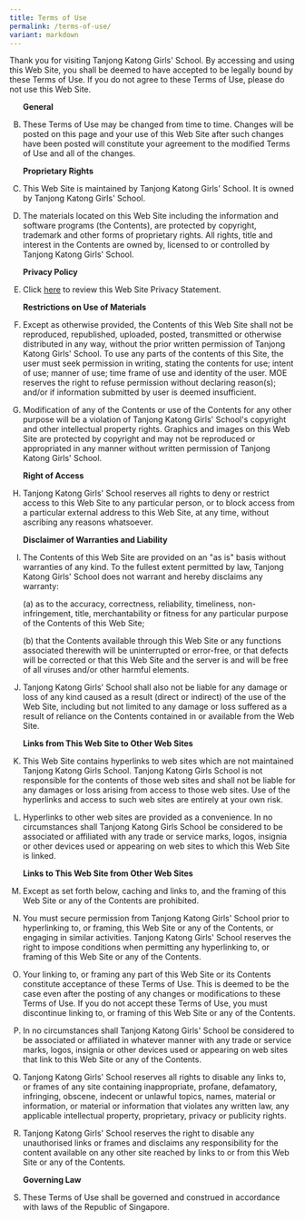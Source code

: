 ```yaml
---
title: Terms of Use
permalink: /terms-of-use/
variant: markdown
---
```

<p>Thank you for visiting Tanjong Katong Girls' School. By accessing and using this Web Site, you shall be deemed to have accepted to be legally bound by these Terms of Use. If you do not agree to these Terms of Use, please do not use this Web Site. </p>
<ol start="2" type="A">
	<p><b>General</b></p>
    <li>
        <p>These Terms of Use may be changed from time to time. Changes will be posted on this page and your use of this Web Site after such changes have been posted will constitute your agreement to the modified Terms of Use and all of the changes.</p>
        <p><b>Proprietary Rights </b></p>
    </li>
    <li>
        <p>This Web Site is maintained by Tanjong Katong Girls' School. It is owned by Tanjong Katong Girls' School.</p>
    </li>
    <li>
        <p>The materials located on this Web Site including the information and software programs (the Contents), are protected by copyright, trademark and other forms of proprietary rights. All rights, title and interest in the Contents are owned by, licensed to or controlled by Tanjong Katong Girls' School. </p>
			<p><b>Privacy Policy </b></p>
			</li><li>
				<p>Click <a href="/privacy/" target="_blank" rel="noopener">here</a> to review this Web Site Privacy Statement. </p>
	</li>
	<p><b>Restrictions on Use of Materials </b></p>
	<li>
		<p>Except as otherwise provided, the Contents of this Web Site shall not be reproduced, republished, uploaded, posted, transmitted or otherwise distributed in any way, without the prior written permission of Tanjong Katong Girls' School. To use any parts of the contents of this Site, the user must seek permission in writing, stating the contents for use; intent of use; manner of use; time frame of use and identity of the user. MOE reserves the right to refuse permission without declaring reason(s); and/or if information submitted by user is deemed insufficient. </p>
	</li>
	<li>
		<p>Modification of any of the Contents or use of the Contents for any other purpose will be a violation of Tanjong Katong Girls' School's copyright and other intellectual property rights. Graphics and images on this Web Site are protected by copyright and may not be reproduced or appropriated in any manner without written permission of Tanjong Katong Girls' School.</p>
	</li>
	<p><b>Right of Access </b></p>
	<li>
		<p>Tanjong Katong Girls' School reserves all rights to deny or restrict access to this Web Site to any particular person, or to block access from a particular external address to this Web Site, at any time, without ascribing any reasons whatsoever. </p>
	</li>
	<p><b>Disclaimer of Warranties and Liability</b></p>
	<li>
		<p>The Contents of this Web Site are provided on an "as is" basis without warranties of any kind. To the fullest extent permitted by law, Tanjong Katong Girls' School does not warrant and hereby disclaims any warranty:</p> 
		<p>(a) as to the accuracy, correctness, reliability, timeliness, non-infringement, title, merchantability or fitness for any particular purpose of the Contents of this Web Site; </p>
		<p>(b) that the Contents available through this Web Site or any functions associated therewith will be uninterrupted or error-free, or that defects will be corrected or that this Web Site and the server is and will be free of all viruses and/or other harmful elements. </p>
		</li><li>
			<p>Tanjong Katong Girls' School shall also not be liable for any damage or loss of any kind caused as a result (direct or indirect) of the use of the Web Site, including but not limited to any damage or loss suffered as a result of reliance on the Contents contained in or available from the Web Site.</p>
	</li>
	<p><b>Links from This Web Site to Other Web Sites</b></p>
	<li>
		<p>This Web Site contains hyperlinks to web sites which are not maintained Tanjong Katong Girls School. Tanjong Katong Girls School is not responsible for the contents of those web sites and shall not be liable for any damages or loss arising from access to those web sites. Use of the hyperlinks and access to such web sites are entirely at your own risk.</p>
	</li>
	<li>
		<p>Hyperlinks to other web sites are provided as a convenience. In no circumstances shall Tanjong Katong Girls School be considered to be associated or affiliated with any trade or service marks, logos, insignia or other devices used or appearing on web sites to which this Web Site is linked.</p>
	</li>
	<p><b>Links to This Web Site from Other Web Sites</b></p>
	<li>
		<p>Except as set forth below, caching and links to, and the framing of this Web Site or any of the Contents are prohibited. </p>
	</li>
	<li>
		<p>You must secure permission from Tanjong Katong Girls' School prior to hyperlinking to, or framing, this Web Site or any of the Contents, or engaging in similar activities. Tanjong Katong Girls' School reserves the right to impose conditions when permitting any hyperlinking to, or framing of this Web Site or any of the Contents.</p>
	</li>
	<li>
		<p>Your linking to, or framing any part of this Web Site or its Contents constitute acceptance of these Terms of Use. This is deemed to be the case even after the posting of any changes or modifications to these Terms of Use. If you do not accept these Terms of Use, you must discontinue linking to, or framing of this Web Site or any of the Contents.</p>
	</li>
	<li>
		<p>In no circumstances shall Tanjong Katong Girls' School be considered to be associated or affiliated in whatever manner with any trade or service marks, logos, insignia or other devices used or appearing on web sites that link to this Web Site or any of the Contents.</p>
	</li>
	<li>
		<p>Tanjong Katong Girls' School reserves all rights to disable any links to, or frames of any site containing inappropriate, profane, defamatory, infringing, obscene, indecent or unlawful topics, names, material or information, or material or information that violates any written law, any applicable intellectual property, proprietary, privacy or publicity rights.</p>
	</li>
	<li>
		<p>Tanjong Katong Girls' School reserves the right to disable any unauthorised links or frames and disclaims any responsibility for the content available on any other site reached by links to or from this Web Site or any of the Contents.</p>
	</li>
		<p><b>Governing Law </b></p>
		<li>
			<p>These Terms of Use shall be governed and construed in accordance with laws of the Republic of Singapore.</p>
	</li>
</ol>